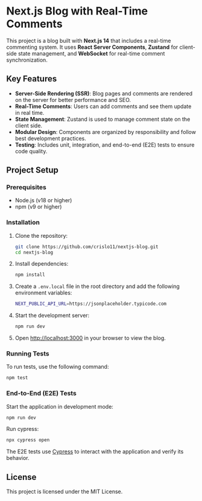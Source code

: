 # Next.js Blog with Real-Time Comments

This project is a blog built with **Next.js 14** that includes a real-time commenting system. It uses **React Server Components**, **Zustand** for client-side state management, and **WebSocket** for real-time comment synchronization.

## Key Features

- **Server-Side Rendering (SSR)**: Blog pages and comments are rendered on the server for better performance and SEO.
- **Real-Time Comments**: Users can add comments and see them update in real time.
- **State Management**: Zustand is used to manage comment state on the client side.
- **Modular Design**: Components are organized by responsibility and follow best development practices.
- **Testing**: Includes unit, integration, and end-to-end (E2E) tests to ensure code quality.


## Project Setup

### Prerequisites

- Node.js (v18 or higher)
- npm (v9 or higher)

### Installation

1. Clone the repository:

   ```bash
   git clone https://github.com/crislo11/nextjs-blog.git
   cd nextjs-blog

2. Install dependencies:

   ```bash
   npm install
   ```

3. Create a `.env.local` file in the root directory and add the following environment variables:

   ```bash
   NEXT_PUBLIC_API_URL=https://jsonplaceholder.typicode.com
   ```

4. Start the development server:

   ```bash
   npm run dev
   ```

5. Open [http://localhost:3000](http://localhost:3000) in your browser to view the blog.

### Running Tests

To run tests, use the following command:

```bash
npm test
```

### End-to-End (E2E) Tests

Start the application in development mode:

```bash
npm run dev
```

Run cypress:

```bash
npx cypress open
```

The E2E tests use [Cypress](https://www.cypress.io/) to interact with the application and verify its behavior.

## License

This project is licensed under the MIT License.
